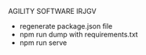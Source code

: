 AGILITY SOFTWARE IRJGV

- regenerate package.json file 
- npm run dump with requirements.txt
- npm run serve
